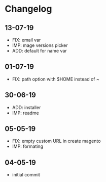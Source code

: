 # Changelog

## 13-07-19
* FIX: email var
* IMP: mage versions picker
* ADD: default for name var

## 01-07-19
* FIX: path option with $HOME instead of ~

## 30-06-19
* ADD: installer
* IMP: readme

## 05-05-19
* FIX: empty custom URL in create magento
* IMP: formating

## 04-05-19
* initial commit
